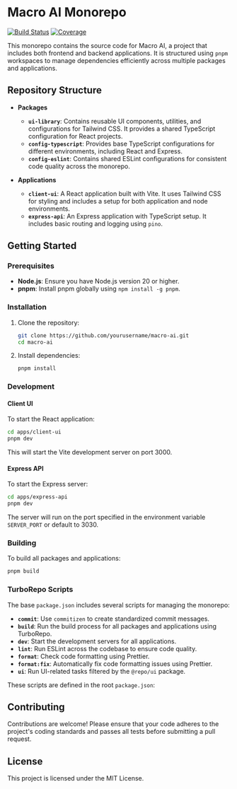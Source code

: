 # Macro AI Monorepo

[![Build Status](https://github.com/RussOakham/macro-ai/workflows/Hygiene%20Checks/badge.svg)](https://github.com/RussOakham/macro-ai/actions/workflows/hygiene-checks.yml)
[![Coverage](https://img.shields.io/endpoint?url=https://gist.githubusercontent.com/RussOakham/COVERAGE_GIST_ID/raw/macro-ai-coverage.json)](https://github.com/RussOakham/macro-ai/actions/workflows/hygiene-checks.yml)

This monorepo contains the source code for Macro AI, a project that includes both frontend and backend applications. It is structured using `pnpm` workspaces to manage dependencies efficiently across multiple packages and applications.

## Repository Structure

- **Packages**

  - **`ui-library`**: Contains reusable UI components, utilities, and configurations for Tailwind CSS. It provides a shared TypeScript configuration for React projects.
  - **`config-typescript`**: Provides base TypeScript configurations for different environments, including React and Express.
  - **`config-eslint`**: Contains shared ESLint configurations for consistent code quality across the monorepo.

- **Applications**
  - **`client-ui`**: A React application built with Vite. It uses Tailwind CSS for styling and includes a setup for both application and node environments.
  - **`express-api`**: An Express application with TypeScript setup. It includes basic routing and logging using `pino`.

## Getting Started

### Prerequisites

- **Node.js**: Ensure you have Node.js version 20 or higher.
- **pnpm**: Install pnpm globally using `npm install -g pnpm`.

### Installation

1. Clone the repository:

   ```bash
   git clone https://github.com/yourusername/macro-ai.git
   cd macro-ai
   ```

2. Install dependencies:

   ```bash
   pnpm install
   ```

### Development

#### Client UI

To start the React application:

```bash
cd apps/client-ui
pnpm dev
```

This will start the Vite development server on port 3000.

#### Express API

To start the Express server:

```bash
cd apps/express-api
pnpm dev
```

The server will run on the port specified in the environment variable `SERVER_PORT` or default to 3030.

### Building

To build all packages and applications:

```bash
pnpm build
```

### TurboRepo Scripts

The base `package.json` includes several scripts for managing the monorepo:

- **`commit`**: Use `commitizen` to create standardized commit messages.
- **`build`**: Run the build process for all packages and applications using TurboRepo.
- **`dev`**: Start the development servers for all applications.
- **`lint`**: Run ESLint across the codebase to ensure code quality.
- **`format`**: Check code formatting using Prettier.
- **`format:fix`**: Automatically fix code formatting issues using Prettier.
- **`ui`**: Run UI-related tasks filtered by the `@repo/ui` package.

These scripts are defined in the root `package.json`:

## Contributing

Contributions are welcome! Please ensure that your code adheres to the project's coding standards and passes all tests before submitting a pull request.

## License

This project is licensed under the MIT License.
